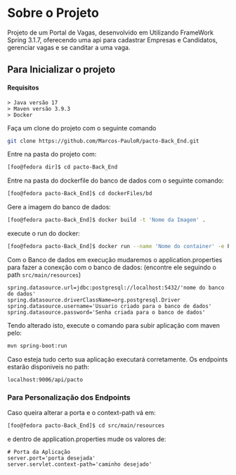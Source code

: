 # Sobre o Projeto

Projeto de um Portal de Vagas, desenvolvido em Utilizando FrameWork Spring 3.1.7, oferecendo uma api para cadastrar Empresas e Candidatos, gerenciar vagas e se canditar a uma vaga.

## Para Inicializar o projeto

#### Requisitos
    > Java versão 17
    > Maven versão 3.9.3
    > Docker

Faça um clone do projeto com o seguinte comando 
```sh 
git clone https://github.com/Marcos-PauloR/pacto-Back_End.git
```
Entre na pasta do projeto com:
```sh
[foo@fedora dir]$ cd pacto-Back_End
```

Entre na pasta do dockerfile do banco de dados com o seguinte comando:

```sh
[foo@fedora pacto-Back_End]$ cd dockerFiles/bd
```
Gere a imagem do banco de dados:
```sh
[foo@fedora pacto-Back_End]$ docker build -t 'Nome da Imagem' .
```
execute o run do docker:

```sh
[foo@fedora pacto-Back_End]$ docker run --name 'Nome do container' -e POSTGRES_DB='Nome do banco' -e POSTGRES_USER='Usuario do banco'  -e POSTGRES_PASSWORD='Senha do banco' -d 'Nome da imagem criado anteriormente'
```

Com o Banco de dados em execução mudaremos o application.properties para fazer a conexção com o banco de dados:
(encontre ele seguindo o path `src/main/resources`)
```properties
spring.datasource.url=jdbc:postgresql://localhost:5432/'nome do banco de dados'
spring.datasource.driverClassName=org.postgresql.Driver
spring.datasource.username='Usuario criado para o banco de dados'
spring.datasource.password='Senha criada para o banco de dados'
```

Tendo alterado isto, execute o comando para subir aplicação com maven pelo:
```sh
mvn spring-boot:run
```

Caso esteja tudo certo sua aplicação executará corretamente.
Os endpoints estarão disponiveis no path:

`localhost:9006/api/pacto`

### Para Personalização dos Endpoints

Caso queira alterar a porta e o context-path vá em:
```sh
[foo@fedora pacto-Back_End]$ cd src/main/resources
```
e dentro de application.properties mude os valores de:
```properties
# Porta da Aplicação
server.port='porta desejada'
server.servlet.context-path='caminho desejado'
```
